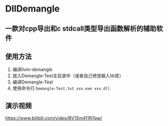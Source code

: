 # DllDemangle

## 一款对cpp导出和c stdcall类型导出函数解析的辅助软件


## 使用方法

1. 编译llvm-demangle
2. 放入Demangle-Test主目录中（或者自己修改输入lib库）
3. 编译Demangle-Test
4. 使用命令行 `Demangle-Test.txt xxx.exe xxx.dll`

## 演示视频

https://www.bilibili.com/video/BV1Sm411R7pw/
